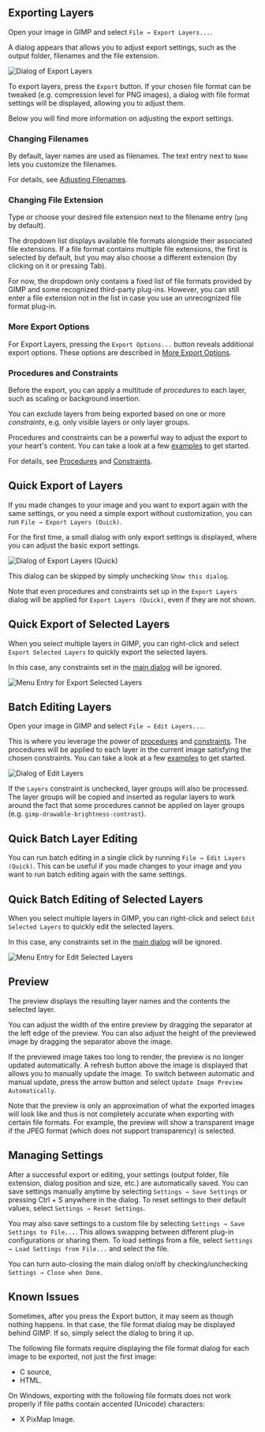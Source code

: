 ## Exporting Layers

Open your image in GIMP and select `File → Export Layers...`.

A dialog appears that allows you to adjust export settings, such as the output folder, filenames and the file extension.

![Dialog of Export Layers](../images/screenshot_dialog_export_layers.png)

To export layers, press the `Export` button.
If your chosen file format can be tweaked (e.g. compression level for PNG images), a dialog with file format settings will be displayed, allowing you to adjust them.

Below you will find more information on adjusting the export settings.


### Changing Filenames

By default, layer names are used as filenames.
The text entry next to `Name` lets you customize the filenames.

For details, see [Adjusting Filenames](Customization.md#adjusting-layer-names-filenames).


### Changing File Extension

Type or choose your desired file extension next to the filename entry (`png` by default).

The dropdown list displays available file formats alongside their associated file extensions.
If a file format contains multiple file extensions, the first is selected by default, but you may also choose a different extension (by clicking on it or pressing Tab).

For now, the dropdown only contains a fixed list of file formats provided by GIMP and some recognized third-party plug-ins.
However, you can still enter a file extension not in the list in case you use an unrecognized file format plug-in.


### More Export Options

For Export Layers, pressing the `Export Options...` button reveals additional export options.
These options are described in [More Export Options](#more-export-options).


### Procedures and Constraints

Before the export, you can apply a multitude of *procedures* to each layer, such as scaling or background insertion.

You can exclude layers from being exported based on one or more *constraints*, e.g. only visible layers or only layer groups.

Procedures and constraints can be a powerful way to adjust the export to your heart's content.
You can take a look at a few [examples](Customization.md#examples) to get started.

For details, see [Procedures](Customization.md#procedures) and [Constraints](Customization.md#constraints).


## Quick Export of Layers

If you made changes to your image and you want to export again with the same settings, or you need a simple export without customization, you can run `File → Export Layers (Quick)`.

For the first time, a small dialog with only export settings is displayed, where you can adjust the basic export settings.

![Dialog of Export Layers (Quick)](../images/screenshot_dialog_export_layers_quick.png)

This dialog can be skipped by simply unchecking `Show this dialog`.

Note that even procedures and constraints set up in the `Export Layers` dialog will be applied for `Export Layers (Quick)`, even if they are not shown.


## Quick Export of Selected Layers

When you select multiple layers in GIMP, you can right-click and select `Export Selected Layers` to quickly export the selected layers.

In this case, any constraints set in the [main dialog](#exporting-layers) will be ignored.

![Menu Entry for Export Selected Layers](../images/screenshot_menu_export_selected_layers.png)


## Batch Editing Layers

Open your image in GIMP and select `File → Edit Layers...`.

This is where you leverage the power of [procedures](Customization.md#procedures) and [constraints](Customization.md#constraints).
The procedures will be applied to each layer in the current image satisfying the chosen constraints.
You can take a look at a few [examples](Customization.md#examples) to get started.

![Dialog of Edit Layers](../images/screenshot_dialog_edit_layers.png)

If the `Layers` constraint is unchecked, layer groups will also be processed. The layer groups will be copied and inserted as regular layers to work around the fact that some procedures cannot be applied on layer groups (e.g. `gimp-drawable-brightness-contrast`).


## Quick Batch Layer Editing

You can run batch editing in a single click by running `File → Edit Layers (Quick)`.
This can be useful if you made changes to your image and you want to run batch editing again with the same settings.


## Quick Batch Editing of Selected Layers

When you select multiple layers in GIMP, you can right-click and select `Edit Selected Layers` to quickly edit the selected layers.

In this case, any constraints set in the [main dialog](#batch-editing-layers) will be ignored.

![Menu Entry for Edit Selected Layers](../images/screenshot_menu_edit_selected_layers.png)


## Preview

The preview displays the resulting layer names and the contents the selected layer.

You can adjust the width of the entire preview by dragging the separator at the left edge of the preview.
You can also adjust the height of the previewed image by dragging the separator above the image.

If the previewed image takes too long to render, the preview is no longer updated automatically.
A refresh button above the image is displayed that allows you to manually update the image.
To switch between automatic and manual update, press the arrow button and select `Update Image Preview Automatically`.

Note that the preview is only an approximation of what the exported images will look like and thus is not completely accurate when exporting with certain file formats.
For example, the preview will show a transparent image if the JPEG format (which does not support transparency) is selected.


## Managing Settings

After a successful export or editing, your settings (output folder, file extension, dialog position and size, etc.) are automatically saved.
You can save settings manually anytime by selecting `Settings → Save Settings` or pressing Ctrl + S anywhere in the dialog.
To reset settings to their default values, select `Settings → Reset Settings`.

You may also save settings to a custom file by selecting `Settings → Save Settings to File...`.
This allows swapping between different plug-in configurations or sharing them.
To load settings from a file, select `Settings → Load Settings from File...` and select the file.

You can turn auto-closing the main dialog on/off by checking/unchecking `Settings → Close when Done`.


## Known Issues

Sometimes, after you press the Export button, it may seem as though nothing happens.
In that case, the file format dialog may be displayed behind GIMP. If so, simply select the dialog to bring it up.

The following file formats require displaying the file format dialog for each image to be exported, not just the first image:
* C source,
* HTML.

On Windows, exporting with the following file formats does not work properly if file paths contain accented (Unicode) characters:
* X PixMap Image.
